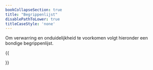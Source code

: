 ```yaml
---
bookCollapseSection: true
title: "Begrippenlijst"
disablePathToLower: true
titleCaseStyle: 'none'
---
```


Om verwarring en onduidelijkheid te voorkomen volgt hieronder een bondige begrippenlijst.

{{<section summary >}}
